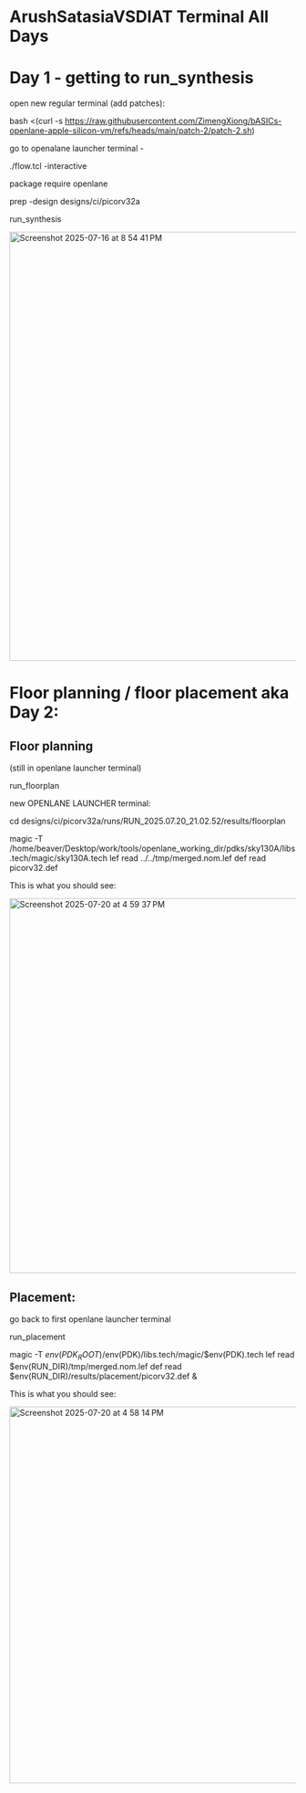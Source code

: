 # ArushSatasiaVSDIAT Terminal All Days

# Day 1 - getting to run_synthesis

open new regular terminal (add patches):

bash <(curl -s https://raw.githubusercontent.com/ZimengXiong/bASICs-openlane-apple-silicon-vm/refs/heads/main/patch-2/patch-2.sh)


go to openalane launcher terminal -

./flow.tcl -interactive

package require openlane

prep -design designs/ci/picorv32a

run_synthesis



<img width="1283" height="752" alt="Screenshot 2025-07-16 at 8 54 41 PM" src="https://github.com/user-attachments/assets/9555e909-82e4-4b86-8245-9c44d4c14151" />



# Floor planning / floor placement aka Day 2:

## Floor planning

(still in openlane launcher terminal)

run_floorplan

new OPENLANE LAUNCHER terminal:

cd designs/ci/picorv32a/runs/RUN_2025.07.20_21.02.52/results/floorplan

magic -T /home/beaver/Desktop/work/tools/openlane_working_dir/pdks/sky130A/libs.tech/magic/sky130A.tech lef read ../../tmp/merged.nom.lef def read picorv32.def

This is what you should see:

<img width="1272" height="657" alt="Screenshot 2025-07-20 at 4 59 37 PM" src="https://github.com/user-attachments/assets/293b0c46-db92-4bf9-9c60-97bf099e3fd1" />

## Placement:

go back to first openlane launcher terminal

run_placement

magic -T $env(PDK_ROOT)/$env(PDK)/libs.tech/magic/$env(PDK).tech lef read $env(RUN_DIR)/tmp/merged.nom.lef def read $env(RUN_DIR)/results/placement/picorv32.def &

This is what you should see:

<img width="1278" height="660" alt="Screenshot 2025-07-20 at 4 58 14 PM" src="https://github.com/user-attachments/assets/53ebdb71-df7f-4d65-abad-e6498e18c5fc" />



